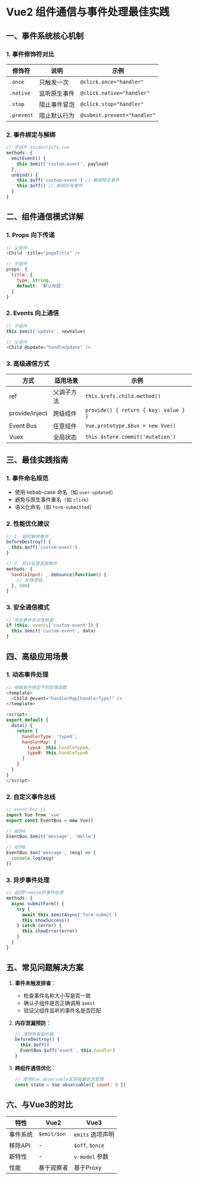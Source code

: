 # Vue2 组件通信与事件处理最佳实践

## 一、事件系统核心机制

### 1. 事件修饰符对比
| 修饰符     | 说明         | 示例                        |
| ---------- | ------------ | --------------------------- |
| `.once`    | 只触发一次   | `@click.once="handler"`     |
| `.native`  | 监听原生事件 | `@click.native="handler"`   |
| `.stop`    | 阻止事件冒泡 | `@click.stop="handler"`     |
| `.prevent` | 阻止默认行为 | `@submit.prevent="handler"` |

### 2. 事件绑定与解绑
```javascript
// 子组件 StudentInfo.vue
methods: {
  emitEvent() {
    this.$emit('custom-event', payload)
  },
  unbind() {
    this.$off('custom-event') // 解绑特定事件
    this.$off() // 解绑所有事件
  }
}
```

## 二、组件通信模式详解

### 1. Props 向下传递
```javascript
// 父组件
<Child :title="pageTitle" />

// 子组件
props: {
  title: {
    type: String,
    default: '默认标题'
  }
}
```

### 2. Events 向上通信
```javascript
// 子组件
this.$emit('update', newValue)

// 父组件
<Child @update="handleUpdate" />
```

### 3. 高级通信方式
| 方式           | 适用场景   | 示例                                  |
| -------------- | ---------- | ------------------------------------- |
| ref            | 父调子方法 | `this.$refs.child.method()`           |
| provide/inject | 跨级组件   | `provide() { return { key: value } }` |
| Event Bus      | 任意组件   | `Vue.prototype.$bus = new Vue()`      |
| Vuex           | 全局状态   | `this.$store.commit('mutation')`      |

## 三、最佳实践指南

### 1. 事件命名规范
- 使用 kebab-case 命名（如 `user-updated`）
- 避免与原生事件重名（如 `click`）
- 语义化命名（如 `form-submitted`）

### 2. 性能优化建议
```javascript
// 1. 适时解绑事件
beforeDestroy() {
  this.$off('custom-event')
}

// 2. 防抖处理高频事件
methods: {
  handleInput: _.debounce(function() {
    // 处理逻辑
  }, 500)
}
```

### 3. 安全通信模式
```javascript
// 添加事件存在性检查
if (this._events['custom-event']) {
  this.$emit('custom-event', data)
}
```

## 四、高级应用场景

### 1. 动态事件处理
```javascript
// 根据条件绑定不同处理函数
<template>
  <Child @event="handlerMap[handlerType]" />
</template>

<script>
export default {
  data() {
    return {
      handlerType: 'typeA',
      handlerMap: {
        typeA: this.handleTypeA,
        typeB: this.handleTypeB
      }
    }
  }
}
</script>
```

### 2. 自定义事件总线
```javascript
// event-bus.js
import Vue from 'vue'
export const EventBus = new Vue()

// 组件A
EventBus.$emit('message', 'Hello')

// 组件B
EventBus.$on('message', (msg) => {
  console.log(msg)
})
```

### 3. 异步事件处理
```javascript
// 返回Promise的事件处理
methods: {
  async submitForm() {
    try {
      await this.$emitAsync('form-submit')
      this.showSuccess()
    } catch (error) {
      this.showError(error)
    }
  }
}
```

## 五、常见问题解决方案

1. **事件未触发排查**：
   - 检查事件名称大小写是否一致
   - 确认子组件是否正确调用 `$emit`
   - 验证父组件监听的事件名是否匹配

2. **内存泄漏预防**：
   ```javascript
   // 清除所有监听器
   beforeDestroy() {
     this.$off()
     EventBus.$off('event', this.handler)
   }
   ```

3. **跨组件通信优化**：
   ```javascript
   // 使用Vue.observable实现轻量状态管理
   const state = Vue.observable({ count: 0 })
   ```

## 六、与Vue3的对比

| 特性     | Vue2        | Vue3             |
| -------- | ----------- | ---------------- |
| 事件系统 | `$emit/$on` | `emits` 选项声明 |
| 移除API  | -           | `$off`, `$once`  |
| 新特性   | -           | `v-model` 参数   |
| 性能     | 基于观察者  | 基于Proxy        |

